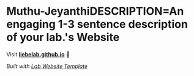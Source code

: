 
# Muthu-JeyanthiDESCRIPTION=An engaging 1-3 sentence description of your lab.'s Website

Visit **[liebelab.github.io](https://liebelab.github.io)** 🚀

_Built with [Lab Website Template](https://greene-lab.gitbook.io/lab-website-template-docs)_
